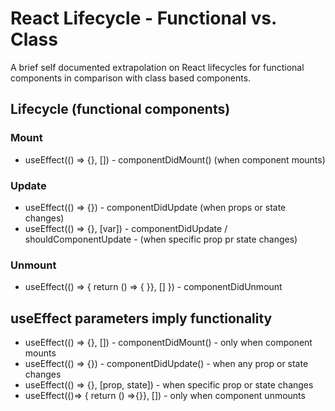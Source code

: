 # React Lifecycle - Functional vs. Class 

A brief self documented extrapolation on React lifecycles for functional components in comparison with class based components.

## Lifecycle (functional components)

### Mount 
- useEffect(() => {}, []) - componentDidMount() (when component mounts) 
	

### Update
- useEffect(() => {}) - componentDidUpdate (when props or state changes)
- useEffect(() => {}, [var]) - componentDidUpdate / shouldComponentUpdate - (when specific prop pr state changes)

### Unmount
- useEffect(() => { return () => { }}, [] }) - componentDidUnmount


## useEffect parameters imply functionality
- useEffect(() => {}, []) - componentDidMount() - only when component mounts
- useEffect(() => {}) - componentDidUpdate() - when any prop or state changes
- useEffect(() => {}, [prop, state]) - when specific prop or state changes
- useEffect(()=> { return () =>{}}, []) - only when component unmounts

